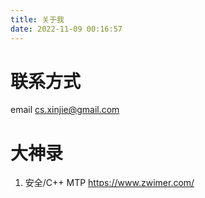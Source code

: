 ```yaml
---
title: 关于我
date: 2022-11-09 00:16:57
---
```


# 联系方式

email  cs.xinjie@gmail.com

# 大神录

1. 安全/C++ MTP https://www.zwimer.com/
